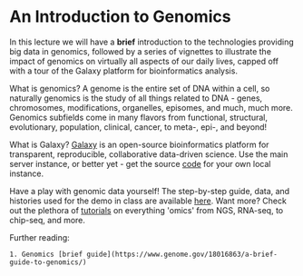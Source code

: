 # An Introduction to Genomics



In this lecture we will have a **brief** introduction to the technologies providing big data in genomics, followed by a series of vignettes to illustrate the impact of genomics on virtually all aspects of our daily lives, capped off with a tour of the Galaxy platform for bioinformatics analysis.

What is genomics? A genome is the entire set of DNA within a cell, so naturally genomics is the study of all things related to DNA - genes, chromosomes, modifications, organelles, episomes, and much, much more. Genomics subfields come in many flavors from functional, structural, evolutionary, population, clinical, cancer, to meta-, epi-, and beyond!

What is Galaxy? [Galaxy](https://usegalaxy.org/) is an open-source bioinformatics platform for transparent, reproducible, collaborative data-driven science. Use the main server instance, or better yet - get the source [code](https://github.com/galaxyproject/galaxy) for your own local instance.

Have a play with genomic data yourself! The step-by-step guide, data, and histories used for the demo in class are available [here](https://usegalaxy.org/u/kvik/p/prabi-demo). Want more? Check out the plethora of [tutorials](http://galaxyproject.github.io/training-material/) on everything 'omics' from NGS, RNA-seq, to chip-seq, and more.

Further reading:
	
	1. Genomics [brief guide](https://www.genome.gov/18016863/a-brief-guide-to-genomics/)


